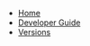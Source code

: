 * [Home](https://github.com/undertheseanlp/underthesea/wiki)
* [Developer Guide](https://github.com/undertheseanlp/underthesea/wiki/Developer-Guide)
* [Versions](https://github.com/undertheseanlp/underthesea/wiki/Dependencies)